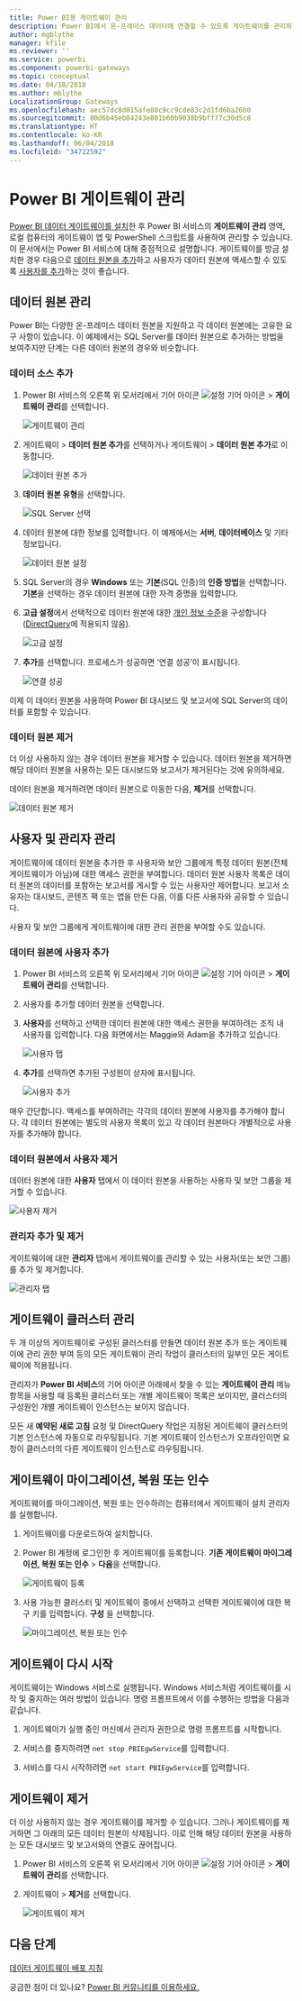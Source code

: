 ```yaml
---
title: Power BI용 게이트웨이 관리
description: Power BI에서 온-프레미스 데이터에 연결할 수 있도록 게이트웨이를 관리하는 방법을 알아봅니다.
author: mgblythe
manager: kfile
ms.reviewer: ''
ms.service: powerbi
ms.component: powerbi-gateways
ms.topic: conceptual
ms.date: 04/18/2018
ms.author: mblythe
LocalizationGroup: Gateways
ms.openlocfilehash: aec57dc8d015afe80c9cc9cde83c2d1fd6ba26b0
ms.sourcegitcommit: 80d6b45eb84243e801b60b9038b9bff77c30d5c8
ms.translationtype: HT
ms.contentlocale: ko-KR
ms.lasthandoff: 06/04/2018
ms.locfileid: "34722592"
---
```

# <a name="manage-a-power-bi-gateway"></a>Power BI 게이트웨이 관리

[Power BI 데이터 게이트웨이를 설치](service-gateway-install.md)한 후 Power BI 서비스의 **게이트웨이 관리** 영역, 로컬 컴퓨터의 게이트웨이 앱 및 PowerShell 스크립트를 사용하여 관리할 수 있습니다. 이 문서에서는 Power BI 서비스에 대해 중점적으로 설명합니다. 게이트웨이를 방금 설치한 경우 다음으로 [데이터 원본을 추가](#add-a-data-source)하고 사용자가 데이터 원본에 액세스할 수 있도록 [사용자를 추가](#add-users-to-a-data-source)하는 것이 좋습니다.


## <a name="manage-data-sources"></a>데이터 원본 관리

Power BI는 다양한 온-프레미스 데이터 원본을 지원하고 각 데이터 원본에는 고유한 요구 사항이 있습니다. 이 예제에서는 SQL Server를 데이터 원본으로 추가하는 방법을 보여주지만 단계는 다른 데이터 원본의 경우와 비슷합니다.


### <a name="add-a-data-source"></a>데이터 소스 추가

1. Power BI 서비스의 오른쪽 위 모서리에서 기어 아이콘 ![설정 기어 아이콘](media/service-gateway-manage/icon-gear.png) > **게이트웨이 관리**를 선택합니다.

    ![게이트웨이 관리](media/service-gateway-manage/manage-gateways.png)

2. 게이트웨이 > **데이터 원본 추가**를 선택하거나 게이트웨이 > **데이터 원본 추가**로 이동합니다.

    ![데이터 원본 추가](media/service-gateway-manage/add-data-source.png)

3. **데이터 원본 유형**을 선택합니다.

    ![SQL Server 선택](media/service-gateway-manage/select-sql-server.png)


4. 데이터 원본에 대한 정보를 입력합니다. 이 예제에서는 **서버**, **데이터베이스** 및 기타 정보입니다.  

    ![데이터 원본 설정](media/service-gateway-manage/data-source-settings.png)

5. SQL Server의 경우 **Windows** 또는 **기본**(SQL 인증)의 **인증 방법**을 선택합니다.  **기본**을 선택하는 경우 데이터 원본에 대한 자격 증명을 입력합니다.

6. **고급 설정**에서 선택적으로 데이터 원본에 대한 [개인 정보 수준](https://support.office.com/article/Privacy-levels-Power-Query-CC3EDE4D-359E-4B28-BC72-9BEE7900B540)을 구성합니다([DirectQuery](desktop-directquery-about.md)에 적용되지 않음).

    ![고급 설정](media/service-gateway-manage/advanced-settings.png)

7. **추가**를 선택합니다. 프로세스가 성공하면 ‘연결 성공’이 표시됩니다.

    ![연결 성공](media/service-gateway-manage/connection-successful.png)

이제 이 데이터 원본을 사용하여 Power BI 대시보드 및 보고서에 SQL Server의 데이터를 포함할 수 있습니다.

### <a name="remove-a-data-source"></a>데이터 원본 제거

더 이상 사용하지 않는 경우 데이터 원본을 제거할 수 있습니다. 데이터 원본을 제거하면 해당 데이터 원본을 사용하는 모든 대시보드와 보고서가 제거된다는 것에 유의하세요.

데이터 원본을 제거하려면 데이터 원본으로 이동한 다음, **제거**를 선택합니다.

![데이터 원본 제거](media/service-gateway-manage/remove-data-source.png)


## <a name="manage-users-and-administrators"></a>사용자 및 관리자 관리

게이트웨이에 데이터 원본을 추가한 후 사용자와 보안 그룹에게 특정 데이터 원본(전체 게이트웨이가 아님)에 대한 액세스 권한을 부여합니다. 데이터 원본 사용자 목록은 데이터 원본의 데이터를 포함하는 보고서를 게시할 수 있는 사용자만 제어합니다. 보고서 소유자는 대시보드, 콘텐츠 팩 또는 앱을 만든 다음, 이를 다른 사용자와 공유할 수 있습니다.

사용자 및 보안 그룹에게 게이트웨이에 대한 관리 권한을 부여할 수도 있습니다.


### <a name="add-users-to-a-data-source"></a>데이터 원본에 사용자 추가

1. Power BI 서비스의 오른쪽 위 모서리에서 기어 아이콘 ![설정 기어 아이콘](media/service-gateway-manage/icon-gear.png) > **게이트웨이 관리**를 선택합니다.

2. 사용자를 추가할 데이터 원본을 선택합니다.

3. **사용자**를 선택하고 선택한 데이터 원본에 대한 액세스 권한을 부여하려는 조직 내 사용자를 입력합니다. 다음 화면에서는 Maggie와 Adam을 추가하고 있습니다.

    ![사용자 탭](media/service-gateway-manage/users-tab.png)

4. **추가**를 선택하면 추가된 구성원이 상자에 표시됩니다.

    ![사용자 추가](media/service-gateway-manage/add-user.png)

매우 간단합니다. 액세스를 부여하려는 각각의 데이터 원본에 사용자를 추가해야 합니다. 각 데이터 원본에는 별도의 사용자 목록이 있고 각 데이터 원본마다 개별적으로 사용자를 추가해야 합니다.


### <a name="remove-users-from-a-data-source"></a>데이터 원본에서 사용자 제거

데이터 원본에 대한 **사용자** 탭에서 이 데이터 원본을 사용하는 사용자 및 보안 그룹을 제거할 수 있습니다.

![사용자 제거](media/service-gateway-manage/remove-user.png)


### <a name="add-and-remove-administrators"></a>관리자 추가 및 제거

게이트웨이에 대한 **관리자** 탭에서 게이트웨이를 관리할 수 있는 사용자(또는 보안 그룹)를 추가 및 제거합니다.

![관리자 탭](media/service-gateway-manage/administrators-tab.png)


## <a name="manage-a-gateway-cluster"></a>게이트웨이 클러스터 관리

두 개 이상의 게이트웨이로 구성된 클러스터를 만들면 데이터 원본 추가 또는 게이트웨이에 관리 권한 부여 등의 모든 게이트웨이 관리 작업이 클러스터의 일부인 모든 게이트웨이에 적용됩니다. 

관리자가 **Power BI 서비스**의 기어 아이콘 아래에서 찾을 수 있는 **게이트웨이 관리** 메뉴 항목을 사용할 때 등록된 클러스터 또는 개별 게이트웨이 목록은 보이지만, 클러스터의 구성원인 개별 게이트웨이 인스턴스는 보이지 않습니다.

모든 새 **예약된 새로 고침** 요청 및 DirectQuery 작업은 지정된 게이트웨이 클러스터의 기본 인스턴스에 자동으로 라우팅됩니다. 기본 게이트웨이 인스턴스가 오프라인이면 요청이 클러스터의 다른 게이트웨이 인스턴스로 라우팅됩니다.


## <a name="migrate-restore-or-take-over-a-gateway"></a>게이트웨이 마이그레이션, 복원 또는 인수

게이트웨이를 마이그레이션, 복원 또는 인수하려는 컴퓨터에서 게이트웨이 설치 관리자를 실행합니다.

1. 게이트웨이를 다운로드하여 설치합니다.

2. Power BI 계정에 로그인한 후 게이트웨이를 등록합니다. **기존 게이트웨이 마이그레이션, 복원 또는 인수** > **다음**을 선택합니다.

    ![게이트웨이 등록](media/service-gateway-manage/register-gateway.png)

3. 사용 가능한 클러스터 및 게이트웨이 중에서 선택하고 선택한 게이트웨이에 대한 복구 키를 입력합니다. **구성** 을 선택합니다.

    ![마이그레이션, 복원 또는 인수](media/service-gateway-manage/migrate-restore-takeover.png)


## <a name="restart-a-gateway"></a>게이트웨이 다시 시작

게이트웨이는 Windows 서비스로 실행됩니다. Windows 서비스처럼 게이트웨이를 시작 및 중지하는 여러 방법이 있습니다. 명령 프롬프트에서 이를 수행하는 방법을 다음과 같습니다.

1. 게이트웨이가 실행 중인 머신에서 관리자 권한으로 명령 프롬프트를 시작합니다.

2. 서비스를 중지하려면 `net stop PBIEgwService`를 입력합니다.

3. 서비스를 다시 시작하려면 `net start PBIEgwService`를 입력합니다.


## <a name="remove-a-gateway"></a>게이트웨이 제거

더 이상 사용하지 않는 경우 게이트웨이를 제거할 수 있습니다. 그러나 게이트웨이를 제거하면 그 아래의 모든 데이터 원본이 삭제됩니다. 이로 인해 해당 데이터 원본을 사용하는 모든 대시보드 및 보고서와의 연결도 끊어집니다.

1. Power BI 서비스의 오른쪽 위 모서리에서 기어 아이콘 ![설정 기어 아이콘](media/service-gateway-manage/icon-gear.png) > **게이트웨이 관리**를 선택합니다.

2. 게이트웨이 > **제거**를 선택합니다.
   
   ![게이트웨이 제거](media/service-gateway-manage/remove-gateway.png)


## <a name="next-steps"></a>다음 단계

[데이터 게이트웨이 배포 지침](service-gateway-deployment-guidance.md)

궁금한 점이 더 있나요? [Power BI 커뮤니티를 이용하세요.](http://community.powerbi.com/)

